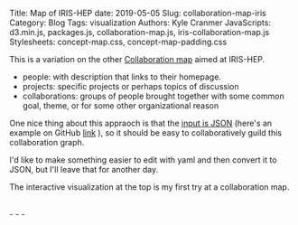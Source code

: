 Title: Map of IRIS-HEP
date: 2019-05-05
Slug: collaboration-map-iris
Category: Blog
Tags: visualization
Authors: Kyle Cranmer
JavaScripts: d3.min.js, packages.js, collaboration-map.js, iris-collaboration-map.js
Stylesheets: concept-map.css, concept-map-padding.css

This is a variation on the other [Collaboration map](/2016/12/collaboration-map/) aimed at IRIS-HEP.

 * people: with description that links to their homepage.
 * projects: specific projects or perhaps topics of discussion
 * collaborations: groups of people brought together with some common goal, theme, or for some other organizational reason 

One nice thing about this appraoch is that the [input is JSON](/downloads/files/collaboration.json) (here's an example on GitHub [link](https://github.com/cranmer/TheoryAndPractice/blob/javascript/content/downloads/files/collaboration.json) ), so it should be easy to collaboratively guild this collaboration graph. 

I'd like to make something easier to edit with yaml and then convert it to JSON, but I'll leave that for another day.

The interactive visualization at the top is my first try at a collaboration map. 


<div id="graph" class="conceptmap" ></div>
<div id="graph-info"></div>

<br />
- - - 

